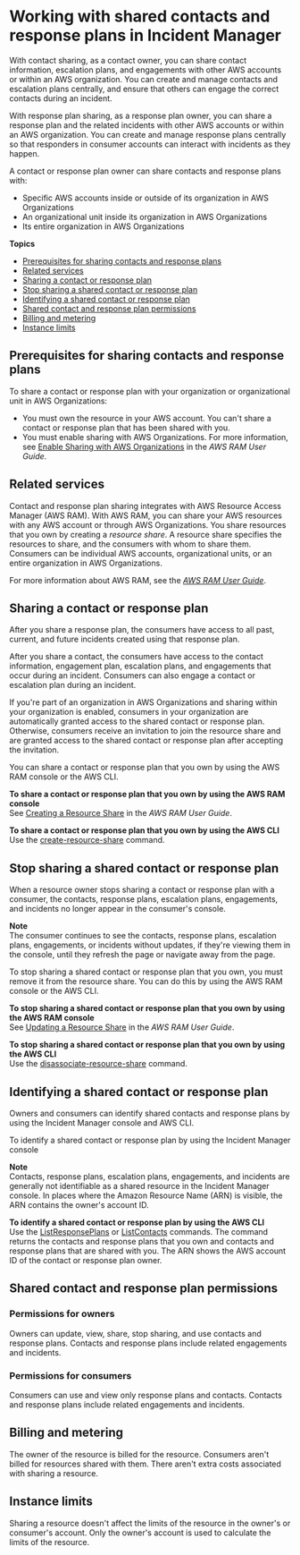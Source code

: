 # Working with shared contacts and response plans in Incident Manager<a name="sharing"></a>

With contact sharing, as a contact owner, you can share contact information, escalation plans, and engagements with other AWS accounts or within an AWS organization\. You can create and manage contacts and escalation plans centrally, and ensure that others can engage the correct contacts during an incident\. 

With response plan sharing, as a response plan owner, you can share a response plan and the related incidents with other AWS accounts or within an AWS organization\. You can create and manage response plans centrally so that responders in consumer accounts can interact with incidents as they happen\.

A contact or response plan owner can share contacts and response plans with:
+ Specific AWS accounts inside or outside of its organization in AWS Organizations
+ An organizational unit inside its organization in AWS Organizations
+ Its entire organization in AWS Organizations

**Topics**
+ [Prerequisites for sharing contacts and response plans](#sharing-prereqs)
+ [Related services](#sharing-related)
+ [Sharing a contact or response plan](#sharing-share)
+ [Stop sharing a shared contact or response plan](#sharing-unshare)
+ [Identifying a shared contact or response plan](#sharing-identify)
+ [Shared contact and response plan permissions](#sharing-perms)
+ [Billing and metering](#sharing-billing)
+ [Instance limits](#sharing-limits)

## Prerequisites for sharing contacts and response plans<a name="sharing-prereqs"></a>

To share a contact or response plan with your organization or organizational unit in AWS Organizations:
+ You must own the resource in your AWS account\. You can't share a contact or response plan that has been shared with you\. 
+ You must enable sharing with AWS Organizations\. For more information, see [ Enable Sharing with AWS Organizations](https://docs.aws.amazon.com/ram/latest/userguide/getting-started-sharing.html#getting-started-sharing-orgs) in the *AWS RAM User Guide*\.

## Related services<a name="sharing-related"></a>

Contact and response plan sharing integrates with AWS Resource Access Manager \(AWS RAM\)\. With AWS RAM, you can share your AWS resources with any AWS account or through AWS Organizations\. You share resources that you own by creating a *resource share*\. A resource share specifies the resources to share, and the consumers with whom to share them\. Consumers can be individual AWS accounts, organizational units, or an entire organization in AWS Organizations\.

For more information about AWS RAM, see the *[AWS RAM User Guide](https://docs.aws.amazon.com/ram/latest/userguide/)*\.

## Sharing a contact or response plan<a name="sharing-share"></a>

After you share a response plan, the consumers have access to all past, current, and future incidents created using that response plan\. 

After you share a contact, the consumers have access to the contact information, engagement plan, escalation plans, and engagements that occur during an incident\. Consumers can also engage a contact or escalation plan during an incident\.

If you're part of an organization in AWS Organizations and sharing within your organization is enabled, consumers in your organization are automatically granted access to the shared contact or response plan\. Otherwise, consumers receive an invitation to join the resource share and are granted access to the shared contact or response plan after accepting the invitation\.

You can share a contact or response plan that you own by using the AWS RAM console or the AWS CLI\.

**To share a contact or response plan that you own by using the AWS RAM console**  
See [Creating a Resource Share](https://docs.aws.amazon.com/ram/latest/userguide/working-with-sharing.html#working-with-sharing-create) in the *AWS RAM User Guide*\.

**To share a contact or response plan that you own by using the AWS CLI**  
Use the [create\-resource\-share](https://docs.aws.amazon.com/cli/latest/reference/ram/create-resource-share.html) command\.

## Stop sharing a shared contact or response plan<a name="sharing-unshare"></a>

When a resource owner stops sharing a contact or response plan with a consumer, the contacts, response plans, escalation plans, engagements, and incidents no longer appear in the consumer's console\. 

**Note**  
The consumer continues to see the contacts, response plans, escalation plans, engagements, or incidents without updates, if they're viewing them in the console, until they refresh the page or navigate away from the page\. 

To stop sharing a shared contact or response plan that you own, you must remove it from the resource share\. You can do this by using the AWS RAM console or the AWS CLI\.

**To stop sharing a shared contact or response plan that you own by using the AWS RAM console**  
See [Updating a Resource Share](https://docs.aws.amazon.com/ram/latest/userguide/working-with-sharing.html#working-with-sharing-update) in the *AWS RAM User Guide*\.

**To stop sharing a shared contact or response plan that you own by using the AWS CLI**  
Use the [disassociate\-resource\-share](https://docs.aws.amazon.com/cli/latest/reference/ram/disassociate-resource-share.html) command\.

## Identifying a shared contact or response plan<a name="sharing-identify"></a>

Owners and consumers can identify shared contacts and response plans by using the Incident Manager console and AWS CLI\.

To identify a shared contact or response plan by using the Incident Manager console

**Note**  
Contacts, response plans, escalation plans, engagements, and incidents are generally not identifiable as a shared resource in the Incident Manager console\. In places where the Amazon Resource Name \(ARN\) is visible, the ARN contains the owner's account ID\.

**To identify a shared contact or response plan by using the AWS CLI**  
Use the [ListResponsePlans](https://docs.aws.amazon.com/incident-manager/latest/APIReference/API_ListResponsePlans.html) or [ListContacts](https://docs.aws.amazon.com/incident-manager/latest/APIReference/API_SSMContacts_ListContacts.html) commands\. The command returns the contacts and response plans that you own and contacts and response plans that are shared with you\. The ARN shows the AWS account ID of the contact or response plan owner\.

## Shared contact and response plan permissions<a name="sharing-perms"></a>

### Permissions for owners<a name="perms-owner"></a>

Owners can update, view, share, stop sharing, and use contacts and response plans\. Contacts and response plans include related engagements and incidents\.

### Permissions for consumers<a name="perms-consumer"></a>

Consumers can use and view only response plans and contacts\. Contacts and response plans include related engagements and incidents\.

## Billing and metering<a name="sharing-billing"></a>

The owner of the resource is billed for the resource\. Consumers aren't billed for resources shared with them\. There aren't extra costs associated with sharing a resource\.

## Instance limits<a name="sharing-limits"></a>

Sharing a resource doesn't affect the limits of the resource in the owner's or consumer's account\. Only the owner's account is used to calculate the limits of the resource\.